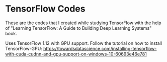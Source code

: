 # TensorFlow Codes
These are the codes that I created while studying TensorFlow with the help of "Learning TensorFlow: A Guide to Building Deep Learning Systems" book.

Uses TensorFlow 1.12 with GPU support. Follow the tutorial on how to install TensorFlow-GPU:
https://towardsdatascience.com/installing-tensorflow-with-cuda-cudnn-and-gpu-support-on-windows-10-60693e46e781
